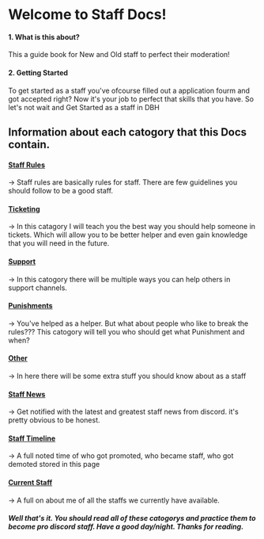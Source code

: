 # Welcome to Staff Docs!


#### 1. What is this about?
This a guide book for New and Old staff to perfect their moderation!

#### 2. Getting Started
To get started as a staff you've ofcourse filled out a application fourm and got accepted right? Now it's your job to perfect that skills that you have. So let's not wait and Get Started as a staff in DBH

## Information about each catogory that this Docs contain.
#### [Staff Rules](/rules/index)

→ Staff rules are basically rules for staff. There are few guidelines you should follow to be a good staff.

#### [Ticketing](/ticket/index.md)

→ In this catagory I will teach you the best way you should help someone in tickets. Which will allow you to be better helper and even gain knowledge that you will need in the future.

#### [Support](/support/index.md)
→ In this catogory there will be multiple ways you can help others in support channels.

#### [Punishments](/punish/index.md)
→ You've helped as a helper. But what about people who like to break the rules??? This catogory will tell you who should get what Punishment and when?

#### [Other](/other/index.md)
→ In here there will be some extra stuff you should know about as a staff

#### [Staff News](/news/index.md)
→ Get notified with the latest and greatest staff news from discord. it's pretty obvious to be honest.

#### [Staff Timeline](/time/index.md)
→ A full noted time of who got promoted, who became staff, who got demoted stored in this page

#### [Current Staff](/staff/index.md)
→ A full on about me of all the staffs we currently have available.

##### Well that's it. You should read all of these catogorys and practice them to become pro discord staff. Have a good day/night. Thanks for reading.
